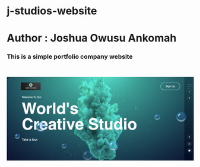 # j-studios-website


# Author : Joshua Owusu Ankomah


### This is a simple portfolio company website

```python

```

```python

```

![](images/wireframe.png)

```python

```

```python

```

```python

```
